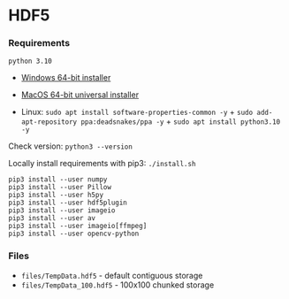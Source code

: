 # HDF5

### Requirements
`python 3.10`
* [Windows 64-bit installer](https://www.python.org/downloads/release/python-3100/#:~:text=Windows%20installer%20(64%2Dbit))

* [MacOS 64-bit universal installer](https://www.python.org/downloads/release/python-3100/#:~:text=SIG-,macOS%2064%2Dbit%20universal2%20installer,-macOS)

* Linux: `sudo apt install software-properties-common -y` + `sudo add-apt-repository ppa:deadsnakes/ppa -y` + `sudo apt install python3.10 -y`

Check version: `python3 --version`

Locally install requirements with pip3: `./install.sh`
```
pip3 install --user numpy
pip3 install --user Pillow
pip3 install --user h5py
pip3 install --user hdf5plugin
pip3 install --user imageio
pip3 install --user av
pip3 install --user imageio[ffmpeg]
pip3 install --user opencv-python
```


### Files
* `files/TempData.hdf5` - default contiguous storage
* `files/TempData_100.hdf5` - 100x100 chunked storage
